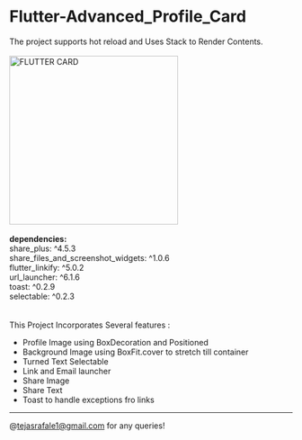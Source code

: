 # Flutter-Advanced_Profile_Card
The project supports hot reload and Uses Stack to Render Contents.
<br><br>
<img src="https://user-images.githubusercontent.com/68988574/194777799-33250ad0-3e9c-484a-beb6-f3eac6623e64.jpg" alt="FLUTTER CARD" width="300"/>
<br><br>
<b>dependencies:</b><br>
  share_plus: ^4.5.3<br>
  share_files_and_screenshot_widgets: ^1.0.6<br>
  flutter_linkify: ^5.0.2<br>
  url_launcher: ^6.1.6<br>
  toast: ^0.2.9<br>
  selectable: ^0.2.3<br>
  <br><br>
This Project Incorporates Several features :
* Profile Image using BoxDecoration and Positioned
* Background Image using BoxFit.cover to stretch till container
* Turned Text Selectable
* Link and Email launcher
* Share Image
* Share Text
* Toast to handle exceptions fro links
---
@tejasrafale1@gmail.com for any queries!
